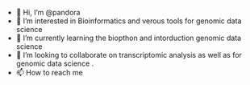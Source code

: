 - 👋 Hi, I’m @pandora
- 👀 I’m interested in Bioinformatics and verous tools for genomic data science
- 🌱 I’m currently learning the biopthon and intorduction genomic data science
- 💞️ I’m looking to collaborate on transcriptomic analysis as well as for genomic data science .
- 📫 How to reach me 

<!---
zatsura/zatsura is a ✨ special ✨ repository because its `README.md` (this file) appears on your GitHub profile.
You can click the Preview link to take a look at your changes.
--->
